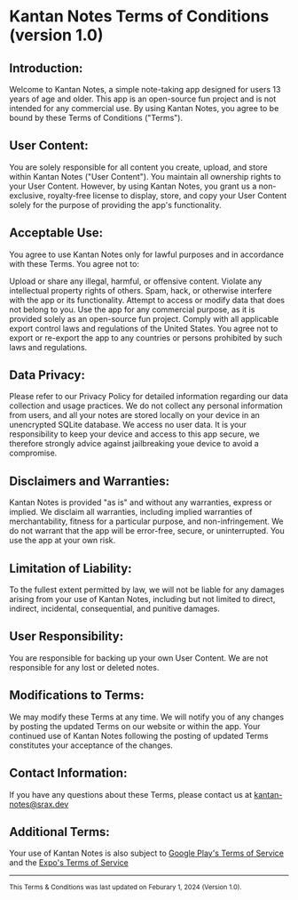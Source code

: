 # Kantan Notes Terms of Conditions (version 1.0)

## Introduction:

Welcome to Kantan Notes, a simple note-taking app designed for users 13 years of age and older. This app is an open-source fun project and is not intended for any commercial use. By using Kantan Notes, you agree to be bound by these Terms of Conditions ("Terms").

## User Content:

You are solely responsible for all content you create, upload, and store within Kantan Notes ("User Content"). You maintain all ownership rights to your User Content. However, by using Kantan Notes, you grant us a non-exclusive, royalty-free license to display, store, and copy your User Content solely for the purpose of providing the app's functionality.

## Acceptable Use:

You agree to use Kantan Notes only for lawful purposes and in accordance with these Terms. You agree not to:

Upload or share any illegal, harmful, or offensive content.
Violate any intellectual property rights of others.
Spam, hack, or otherwise interfere with the app or its functionality.
Attempt to access or modify data that does not belong to you.
Use the app for any commercial purpose, as it is provided solely as an open-source fun project.
Comply with all applicable export control laws and regulations of the United States. You agree not to export or re-export the app to any countries or persons prohibited by such laws and regulations.

## Data Privacy:

Please refer to our Privacy Policy for detailed information regarding our data collection and usage practices. We do not collect any personal information from users, and all your notes are stored locally on your device in an unencrypted SQLite database. We access no user data. It is your responsibility to keep your device and access to this app secure, we therefore strongly advice against jailbreaking youe device to avoid a compromise.

## Disclaimers and Warranties:

Kantan Notes is provided "as is" and without any warranties, express or implied. We disclaim all warranties, including implied warranties of merchantability, fitness for a particular purpose, and non-infringement. We do not warrant that the app will be error-free, secure, or uninterrupted. You use the app at your own risk.

## Limitation of Liability:

To the fullest extent permitted by law, we will not be liable for any damages arising from your use of Kantan Notes, including but not limited to direct, indirect, incidental, consequential, and punitive damages.

## User Responsibility:

You are responsible for backing up your own User Content. We are not responsible for any lost or deleted notes.

## Modifications to Terms:

We may modify these Terms at any time. We will notify you of any changes by posting the updated Terms on our website or within the app. Your continued use of Kantan Notes following the posting of updated Terms constitutes your acceptance of the changes.

## Contact Information:

If you have any questions about these Terms, please contact us at kantan-notes@srax.dev

## Additional Terms:

Your use of Kantan Notes is also subject to <a href="https://play.google.com/intl/en-US_us/about/play-terms/index.html">Google Play's Terms of Service</a> and the <a href="https://expo.dev/terms">Expo's Terms of Service</a>

<hr/>
<small>This Terms & Conditions was last updated on Feburary 1, 2024 (Version 1.0).</small>
